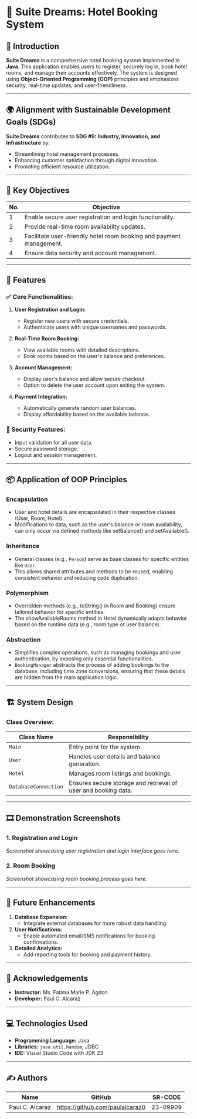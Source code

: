 # 🌟 Suite Dreams: Hotel Booking System

## 🏨 Introduction
**Suite Dreams** is a comprehensive hotel booking system implemented in **Java**. This application enables users to register, securely log in, book hotel rooms, and manage their accounts effectively. The system is designed using **Object-Oriented Programming (OOP)** principles and emphasizes security, real-time updates, and user-friendliness.

---

## 🌍 Alignment with Sustainable Development Goals (SDGs)
**Suite Dreams** contributes to **SDG #9: Industry, Innovation, and Infrastructure** by:
- Streamlining hotel management processes.
- Enhancing customer satisfaction through digital innovation.
- Promoting efficient resource utilization.

---

## 🎯 Key Objectives
| **No.** | **Objective** |
|---------|---------------|
| 1       | Enable secure user registration and login functionality. |
| 2       | Provide real-time room availability updates. |
| 3       | Facilitate user-friendly hotel room booking and payment management. |
| 4       | Ensure data security and account management. |

---

## 🚀 Features

### ✅ Core Functionalities:
1. **User Registration and Login:**
   - Register new users with secure credentials.
   - Authenticate users with unique usernames and passwords.

2. **Real-Time Room Booking:**
   - View available rooms with detailed descriptions.
   - Book rooms based on the user's balance and preferences.

3. **Account Management:**
   - Display user's balance and allow secure checkout.
   - Option to delete the user account upon exiting the system.

4. **Payment Integration:**
   - Automatically generate random user balances.
   - Display affordability based on the available balance.

### 🔐 Security Features:
- Input validation for all user data.
- Secure password storage.
- Logout and session management.

---

## 📦 Application of OOP Principles

### Encapsulation
- User and hotel details are encapsulated in their respective classes (User, Room, Hotel).
- Modifications to data, such as the user's balance or room availability, can only occur via defined methods like setBalance() and setAvailable().

### Inheritance
- General classes (e.g., `Person`) serve as base classes for specific entities like `User`.
- This allows shared attributes and methods to be reused, enabling consistent behavior and reducing code duplication.

### Polymorphism
- Overridden methods (e.g., toString() in Room and Booking) ensure tailored behavior for specific entities.
- The showAvailableRooms method in Hotel dynamically adapts behavior based on the runtime data (e.g., room type or user balance).

### Abstraction
- Simplifies complex operations, such as managing bookings and user authentication, by exposing only essential functionalities.
- `BookingManager` abstracts the process of adding bookings to the database, including time zone conversions, ensuring that these details are hidden from the main application logic.

---

## 🏗 System Design

### Class Overview:
| **Class Name**          | **Responsibility**                |
|-------------------------|------------------------------------|
| `Main`                  | Entry point for the system.       |
| `User`                  | Handles user details and balance generation. |
| `Hotel`                 | Manages room listings and bookings. |
| `DatabaseConnection`    | Ensures secure storage and retrieval of user and booking data. |

---

## 🎞 Demonstration Screenshots

### 1. Registration and Login
*Screenshot showcasing user registration and login interface goes here.*

### 2. Room Booking
*Screenshot showcasing room booking process goes here.*

---

## 🚧 Future Enhancements

1. **Database Expansion:**
   - Integrate external databases for more robust data handling.
2. **User Notifications:**
   - Enable automated email/SMS notifications for booking confirmations.
3. **Detailed Analytics:**
   - Add reporting tools for booking and payment history.

---

## 🤝 Acknowledgements
- **Instructor:** Ms. Fatima Marie P. Agdon  
- **Developer:** Paul C. Alcaraz  

---

## 💻 Technologies Used

- **Programming Language:** Java  
- **Libraries:** `java.util.Random`, JDBC  
- **IDE:** Visual Studio Code with JDK 23  

---

## ✍️ Authors
| **Name**            | **GitHub**                           | **SR-CODE**|
|---------------------|--------------------------------------|------------|
| Paul C. Alcaraz     |  https://github.com/paulalcaraz0     | 23-09909   |

